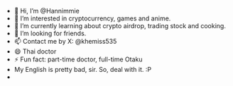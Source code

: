 - 👋 Hi, I’m @Hannimmie
- 👀 I’m interested in cryptocurrency, games and anime.
- 🌱 I’m currently learning about crypto airdrop, trading stock and cooking. 
- 💞️ I’m looking for friends.
- 📫 Contact me by X: @khemiss535
- 😄 Thai doctor
- ⚡ Fun fact: part-time doctor, full-time Otaku
- My English is pretty bad, sir. So, deal with it. :P
- 
<!---
Hannimmie/Hannimmie is a ✨ special ✨ repository because its `README.md` (this file) appears on your GitHub profile.
You can click the Preview link to take a look at your changes.
--->
